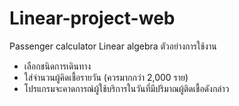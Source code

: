 # Linear-project-web
 Passenger calculator
Linear algebra
ตัวอย่างการใช้งาน
- เลือกชนิดการเดินทาง
- ใส่จำนวนผู้คิดเชื้อรายวัน (ควรมากกว่า 2,000 ราย)
- โปรแกรมจะคาดการณ์ผู้ใช้บริการในวันที่มีปริมาณผู้ติดเชื้อดังกล่าว
